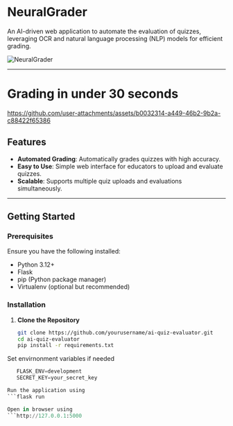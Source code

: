 # NeuralGrader
An AI-driven web application to automate the evaluation of quizzes, leveraging OCR and natural language processing (NLP) models for efficient grading.

![NeuralGrader](https://github.com/user-attachments/assets/c8ca6d61-c832-4ef9-8165-fc14a599e184)

---
# Grading in under 30 seconds
https://github.com/user-attachments/assets/b0032314-a449-46b2-9b2a-c88422f65386



## Features
- **Automated Grading**: Automatically grades quizzes with high accuracy.
- **Easy to Use**: Simple web interface for educators to upload and evaluate quizzes.
- **Scalable**: Supports multiple quiz uploads and evaluations simultaneously.

---

## Getting Started

### Prerequisites
Ensure you have the following installed:
- Python 3.12+
- Flask
- pip (Python package manager)
- Virtualenv (optional but recommended)

### Installation

1. **Clone the Repository**
   ```bash
   git clone https://github.com/yourusername/ai-quiz-evaluator.git
   cd ai-quiz-evaluator
   pip install -r requirements.txt

Set envirnonment variables if needed
   ```FLASK_APP=app.py
      FLASK_ENV=development
      SECRET_KEY=your_secret_key

Run the application using
   ```flask run

Open in browser using
   ```http://127.0.0.1:5000

    

